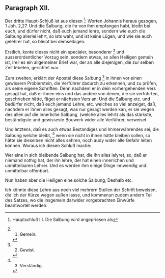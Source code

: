 <!-- Seite 89 -->

Paragraph XII.
--------------

Der dritte Haupt-Schluß ist aus diesen [^k2r38]:
Worten Johannis heraus gezogen, 1 Joh. 2,27.
Und die Šalbung, die ihr von ihm empfangen
habt, bleibt bei euch, und dürfer nicht, daß euch
jemand lehre, sondern wie euch die Salbung allerlei
lehrt, so ists wahr, und ist keine Lügen,
und wie sie euch gelehrer hat, so bleibt bei demselbigen.
<!-- Seite 90 -->

Erstlich, konte dieses nicht ein specialer, besonderer [^k2r39]
und ausserordentlicher Vorzug sein, sondern etwas, so
allen Heiligen gemein ist, ireil es ein allgemeiner Brief
war, der an alle diejenigen, die zur selben Zeit lebeten,
gerichtet war.

Zum zweiten, erklärt der Apostel diese Salbung [^k2r40]
in ihnen vor einen gewissern Probierstein, die Verführer
dadurch zu erkennen, und zu prüfen, als seine eigene
Schriften. Denn nachdem er in dein vorhergehenden
Vers gesagt hat, daß er ihnen eins und das andere von
denen, die sie verführten, geschrieben hätte, fäget er
nächsten Vers an: Und die Salbung etc. und bedürfer
nicht, daß euch jemand Lehre, etc. welches
so viel anzeiget, daß, nachdem er ihnen alles gesagt,
was nur gesagt werden kan, er sie wegen des allen auf
die innerliche Salbung, (welche alles lehrt) als das
stärkste, beständigste und gewisseste Bouwerk wider
alle Verführer, verweiset.

Und letztens, daß es auch etwas Bestandiges und
Immerwährendes sei; die Salbung welche bleibt, [^k2r41]
wenn sie nicht in ihnen hätte bleiben sollen, so hätte
sie dieselben nicht alles sehren, noch audy wider alle Gefahr
leiten können. Woraus ich diesen Schluß mache:

Wer eine in sich bleibende Salbung hat, die ihn alles
lelyret, so, daß er niemand nothig hat, der ihn lehre, der
hat einen innerlichen und unmittelbaren Lehrer. Und
es werden ihm einige Dinge innwendig und unmittelbar
offenbart.

Nun haben aber die Heiligen eine solche Salbung;
Deshalb
 etc.

Ich könnte diese Lehre aus noch viel mehrern Stellen
der Schrift beweisen, die ich der Kürze wegen außen
lasse, und kommenun zudem andern Teil des Satzes,
wo die insgemein darwider vorgebrachten Einwürfe
beantwortet werden.
<!-- Seite 91 -->


[^k2r38]: Hauptschluß III. Die Salbung wird angepriesen als
[^k2r39]: 1. Gemein.
[^k2r40]: 2. Gewist.
[^k2r41]: 3. Verständig.